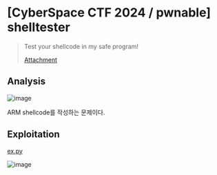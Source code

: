 # [CyberSpace CTF 2024 / pwnable] shelltester

> Test your shellcode in my safe program!
>
> [Attachment](./attachment)

## Analysis

![image](https://github.com/user-attachments/assets/1f93d714-3da6-4226-9519-4bfb59d52fe8)

ARM shellcode를 작성하는 문제이다.

## Exploitation

[ex.py](./ex.py)

![image](https://github.com/user-attachments/assets/0e94b8af-8a5f-4332-b987-d7f772f89282)
